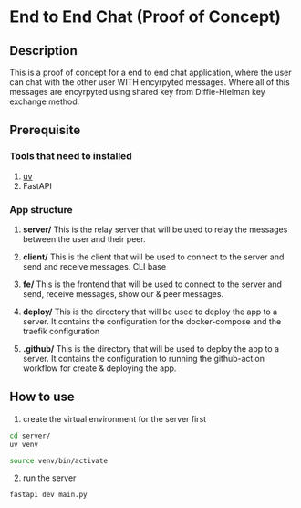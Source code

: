 # End to End Chat (Proof of Concept)

## Description
This is a proof of concept for a end to end chat application, where the user can chat with the other user WITH encyrpyted messages. Where all of this messages are encyrpyted using shared key from Diffie-Hielman key exchange method.

## Prerequisite
### Tools that need to installed
1) [uv](https://github.com/astral-sh/uv)
2) FastAPI

### App structure
1) **server/** 
This is the relay server that will be used to relay the messages between the user and their peer.

2) **client/** 
This is the client that will be used to connect to the server and send and receive messages. CLI base

3) **fe/**
This is the frontend that will be used to connect to the server and send, receive messages, show our & peer messages.

4) **deploy/**
This is the directory that will be used to deploy the app to a server. It contains the configuration for the docker-compose and the traefik configuration

5) **.github/**
This is the directory that will be used to deploy the app to a server. It contains the configuration to running the github-action workflow for create & deploying the app.

## How to use
1) create the virtual environment for the server first
```bash
cd server/
uv venv

source venv/bin/activate
```

2) run the server
```bash
fastapi dev main.py
```
